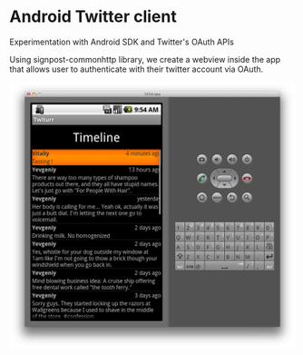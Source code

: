 Android Twitter client
============================

Experimentation with Android SDK and Twitter's OAuth APIs

Using signpost-commonhttp library, we create a webview inside the app
that allows user to authenticate with their twitter account via OAuth.

![](https://github.com/vitalius/Twiturr/raw/master/screen_shot.png)
